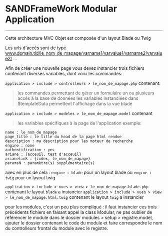 # SANDFrameWork Modular Application
---
Cette architecture MVC Objet est composée d'un layout Blade ou Twig

Les urls d'accès sont de type www.domain.tld/le_nom_de_mapage/varname1/varvalue1/varname2/varvalue2/ ...

Afin de créer une nouvelle page vous devez instancier trois fichiers contenant diverses variables, dont voici les commandes:


`application > include > controlleurs > le_nom_de_mapage.php` contenant:
> les commandes permettant de gérer un formulaire
> un ou plusieurs accès à la base de données
> les variables instanciées dans $templateData permettent l'affichage dans la vue blade

`application > include > modeles > le_nom_de_mapage.model` contenant
>les variables spécifiques à la page de l'application exemple:
```
name : le_nom_de_mapage
page_title : le title du head de la page html rendue
description : ma description pour les moteur de recherche
engine : none
authentification : yes
ariane : {acceuil, test d'acceuil}
arianelink : {index, le_nom_de_mapage}
paramsN : paramètre(s) supplémentaire(s)
```
avec en plus de cela : 
`engine : blade` pour un layout blade ou `engine : twig` pour un layout twig

`application > include > vues > view > le_nom_de_mapage.blade.php` contenant le layout `blade` a instancier
`application > include > vues > view > le_nom_de_mapage.html.twig` contenant le layout `twig` a instancier

pour les modules, c'est un peu plus compliqué : il faut instancier ces trois précédents fichiers en faisant appel la class Modular,
ne pas oublier de référencer le module dans le dossier modules > setup > registre.model, ajouter le dossier contenant le code du module
et faire correspondre le nom du controlleurs frontal du module avec le registre.